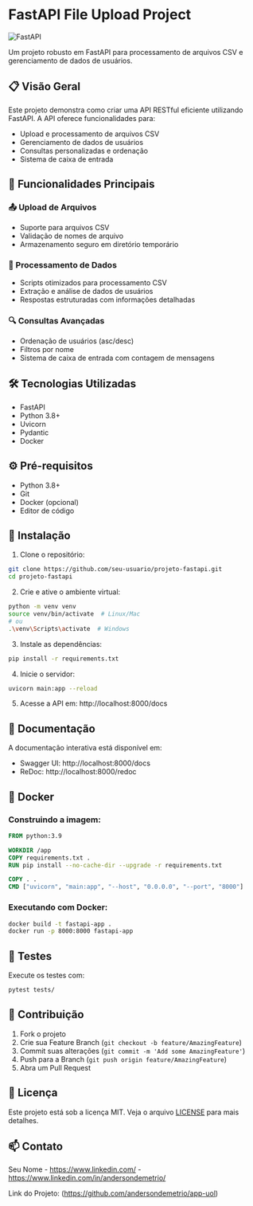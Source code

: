 # FastAPI File Upload Project

![FastAPI](https://fastapi.tiangolo.com/img/logo-margin/logo-teal.png)

Um projeto robusto em FastAPI para processamento de arquivos CSV e gerenciamento de dados de usuários.

## 📋 Visão Geral

Este projeto demonstra como criar uma API RESTful eficiente utilizando FastAPI. A API oferece funcionalidades para:
- Upload e processamento de arquivos CSV
- Gerenciamento de dados de usuários
- Consultas personalizadas e ordenação
- Sistema de caixa de entrada

## 🚀 Funcionalidades Principais

### 📤 Upload de Arquivos
- Suporte para arquivos CSV
- Validação de nomes de arquivo
- Armazenamento seguro em diretório temporário

### 🔄 Processamento de Dados
- Scripts otimizados para processamento CSV
- Extração e análise de dados de usuários
- Respostas estruturadas com informações detalhadas

### 🔍 Consultas Avançadas
- Ordenação de usuários (asc/desc)
- Filtros por nome
- Sistema de caixa de entrada com contagem de mensagens

## 🛠️ Tecnologias Utilizadas

- FastAPI
- Python 3.8+
- Uvicorn
- Pydantic
- Docker

## ⚙️ Pré-requisitos

- Python 3.8+
- Git
- Docker (opcional)
- Editor de código

## 🔧 Instalação

1. Clone o repositório:
```bash
git clone https://github.com/seu-usuario/projeto-fastapi.git
cd projeto-fastapi
```

2. Crie e ative o ambiente virtual:
```bash
python -m venv venv
source venv/bin/activate  # Linux/Mac
# ou
.\venv\Scripts\activate  # Windows
```

3. Instale as dependências:
```bash
pip install -r requirements.txt
```

4. Inicie o servidor:
```bash
uvicorn main:app --reload
```

5. Acesse a API em: http://localhost:8000/docs

## 📖 Documentação

A documentação interativa está disponível em:
- Swagger UI: http://localhost:8000/docs
- ReDoc: http://localhost:8000/redoc

## 🐳 Docker

### Construindo a imagem:
```dockerfile
FROM python:3.9

WORKDIR /app
COPY requirements.txt .
RUN pip install --no-cache-dir --upgrade -r requirements.txt

COPY . .
CMD ["uvicorn", "main:app", "--host", "0.0.0.0", "--port", "8000"]
```

### Executando com Docker:
```bash
docker build -t fastapi-app .
docker run -p 8000:8000 fastapi-app
```

## 🧪 Testes

Execute os testes com:
```bash
pytest tests/
```

## 👥 Contribuição

1. Fork o projeto
2. Crie sua Feature Branch (`git checkout -b feature/AmazingFeature`)
3. Commit suas alterações (`git commit -m 'Add some AmazingFeature'`)
4. Push para a Branch (`git push origin feature/AmazingFeature`)
5. Abra um Pull Request

## 📝 Licença

Este projeto está sob a licença MIT. Veja o arquivo [LICENSE](LICENSE) para mais detalhes.

## 📫 Contato

Seu Nome - https://www.linkedin.com/ - https://www.linkedin.com/in/andersondemetrio/

Link do Projeto: (https://github.com/andersondemetrio/app-uol)
